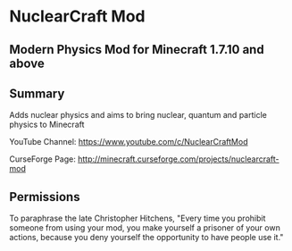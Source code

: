 NuclearCraft Mod
================
Modern Physics Mod for Minecraft 1.7.10 and above
---------------------------------------


Summary
-------

Adds nuclear physics and aims to bring nuclear, quantum and particle physics to Minecraft

YouTube Channel: https://www.youtube.com/c/NuclearCraftMod

CurseForge Page: http://minecraft.curseforge.com/projects/nuclearcraft-mod


Permissions
-----------

To paraphrase the late Christopher Hitchens, "Every time you prohibit someone from using your mod, you make yourself a prisoner of your own actions, because you deny yourself the opportunity to have people use it."
